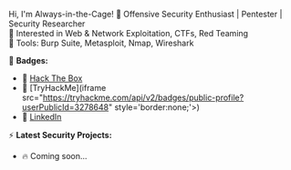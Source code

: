 Hi, I'm Always-in-the-Cage!
🔹 Offensive Security Enthusiast | Pentester | Security Researcher  
🔹 Interested in Web & Network Exploitation, CTFs, Red Teaming  
🔹 Tools: Burp Suite, Metasploit, Nmap, Wireshark

📌 **Badges:**  
- 🔗 [Hack The Box](https://www.hackthebox.com/)
- 🔗 [TryHackMe](iframe src="https://tryhackme.com/api/v2/badges/public-profile?userPublicId=3278648" style='border:none;'></iframe>)
- 🔗 [LinkedIn](https://www.linkedin.com/)

⚡ **Latest Security Projects:**  
- 🔥 Coming soon...
